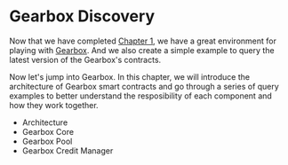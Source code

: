 # Gearbox Discovery

Now that we have completed [Chapter 1](../environment-setup/intro.md), we have a great environment for playing with [Gearbox](https://gearbox.fi/). And we also create a simple example to query the latest version of the Gearbox's contracts. 

Now let's jump into Gearbox. In this chapter, we will introduce the architecture of Gearbox smart contracts and go through a series of query examples to better understand the resposibility of each component and how they work together.

  * Architecture
  * Gearbox Core
  * Gearbox Pool
  * Gearbox Credit Manager

